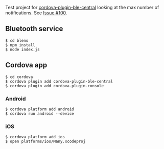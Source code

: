 Test project for [cordova-plugin-ble-central](https://github.com/don/cordova-plugin-ble-central) looking at the max number of notifications. See [Issue #100](https://github.com/don/cordova-plugin-ble-central/issues/100).

## Bluetooth service

    $ cd bleno
    $ npm install
    $ node index.js

## Cordova app

    $ cd cordova
    $ cordova plugin add cordova-plugin-ble-central
    $ cordova plugin add cordova-plugin-console

### Android

    $ cordova platform add android
    $ cordova run android --device

### iOS

    $ cordova platform add ios
    $ open platforms/ios/Many.xcodeproj
